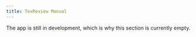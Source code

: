 ```yaml
---
title: TexReview Manual
---
```


The app is still in development, which is why this section is currently empty.